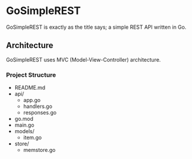 # GoSimpleREST

GoSimpleREST is exactly as the title says; a simple REST API written in Go.

## Architecture

GoSimpleREST uses MVC (Model-View-Controller) architecture.

### Project Structure

- README.md
- api/
  - app.go
  - handlers.go
  - responses.go
- go.mod
- main.go
- models/
  - item.go
- store/
  - memstore.go
